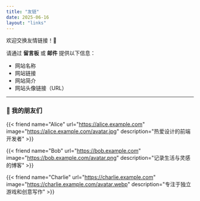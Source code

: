 ```yaml
---
title: "友链"
date: 2025-06-16
layout: "links"
---
```


欢迎交换友情链接！💌

请通过 **留言板** 或 **邮件** 提供以下信息：

- 网站名称  
- 网站链接  
- 网站简介  
- 网站头像链接（URL）

---

### 🤝 我的朋友们

{{< friend name="Alice" url="https://alice.example.com" image="https://alice.example.com/avatar.jpg" description="热爱设计的前端开发者" >}}

{{< friend name="Bob" url="https://bob.example.com" image="https://bob.example.com/avatar.png" description="记录生活与灵感的博客" >}}

{{< friend name="Charlie" url="https://charlie.example.com" image="https://charlie.example.com/avatar.webp" description="专注于独立游戏和创意写作" >}}

